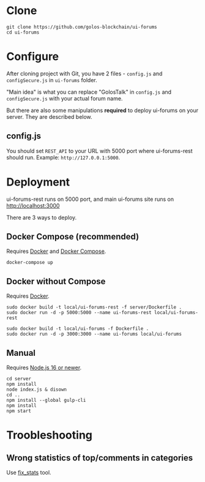 # Clone

```
git clone https://github.com/golos-blockchain/ui-forums
cd ui-forums
```

# Configure

After cloning project with Git, you have 2 files - `config.js` and `configSecure.js` in `ui-forums` folder.

"Main idea" is what you can replace "GolosTalk" in `config.js` and `configSecure.js` with your actual forum name.

But there are also some manipulations **required** to deploy ui-forums on your server. They are described below.

## config.js

You should set `REST_API` to your URL with 5000 port where ui-forums-rest should run. Example: `http://127.0.0.1:5000`.

# Deployment

ui-forums-rest runs on 5000 port, and main ui-forums site runs on [http://localhost:3000](http://localhost:3000)

There are 3 ways to deploy.

## Docker Compose (recommended)

Requires [Docker](https://docs.docker.com/engine/install/) and [Docker Compose](https://docs.docker.com/compose/install/).

```
docker-compose up
```

## Docker without Compose

Requires [Docker](https://docs.docker.com/engine/install/).

```
sudo docker build -t local/ui-forums-rest -f server/Dockerfile .
sudo docker run -d -p 5000:5000 --name ui-forums-rest local/ui-forums-rest

sudo docker build -t local/ui-forums -f Dockerfile .
sudo docker run -d -p 3000:3000 --name ui-forums local/ui-forums
```

## Manual

Requires [Node.js 16 or newer](https://github.com/nodesource/distributions/blob/master/README.md).

```
cd server
npm install
node index.js & disown
cd ..
npm install --global gulp-cli
npm install
npm start
```

# Troobleshooting

## Wrong statistics of top/comments in categories

Use [fix_stats](fix_stats) tool.
